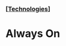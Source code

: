 ### [[Technologies](./human-interface-guidelines-markdown/technologies.md)]  
  
# **Always On**  

